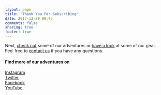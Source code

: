 ```yaml
---
layout: page
title: "Thank You For Subscribing"
date: 2017-12-29 09:45
comments: false
sharing: true
footer: true
---
```

Next, <a href="http://www.hikeventures.com/destinations/">check out</a> some of our adventures or <a href="http://www.hikeventures.com/shop/">have a look</a> at some of our gear. Feel free to <a href="http://www.hikeventures.com/about/">contact us</a> if you have any questions.

#### Find more of our adventures on
  <div id="social_followers_table" class="row">
    <div class="col-sm-6 col-lg-6 col-md-6 col-xs-12">
      <span><i class="fa fa-instagram" aria-hidden="true"></i></span> <a href="https://www.instagram.com/hikeventures/">Instagram</a>
    </div>
    <div class="col-sm-6 col-lg-6 col-md-6 col-xs-12">
      <span><i class="fa fa-twitter" aria-hidden="true"></i></span> <a href="https://twitter.com/HikeVentures">Twitter</a>
    </div>
    <div class="col-sm-6 col-lg-6 col-md-6 col-xs-12">
      <span><i class="fa fa-facebook" aria-hidden="true"></i></span> <a href="https://www.facebook.com/HikeVentures">Facebook</a>
    </div>
    <div class="col-sm-6 col-lg-6 col-md-6 col-xs-12">
      <span><i class="fa fa-youtube" aria-hidden="true"></i></span><a href="https://www.youtube.com/channel/UCnO9Q_m9EaOCrHmmQIBVBNw">YouTube</a>.
    </div>
  </div>
  <script type="text/javascript">
  amzn_assoc_placement = "adunit0";
  amzn_assoc_search_bar = "true";
  amzn_assoc_tracking_id = "hikeve-20";
  amzn_assoc_ad_mode = "manual";
  amzn_assoc_ad_type = "smart";
  amzn_assoc_marketplace = "amazon";
  amzn_assoc_region = "US";
  amzn_assoc_title = "My Amazon Picks";
  amzn_assoc_linkid = "2b69cf200daadb866b056ea5c53e2cb1";
  amzn_assoc_asins = "B00Y143XF0,B010XO3IS8,B06WWFW4YG,B00MIMHPII";
  </script>
  <script src="//z-na.amazon-adsystem.com/widgets/onejs?MarketPlace=US"></script>
